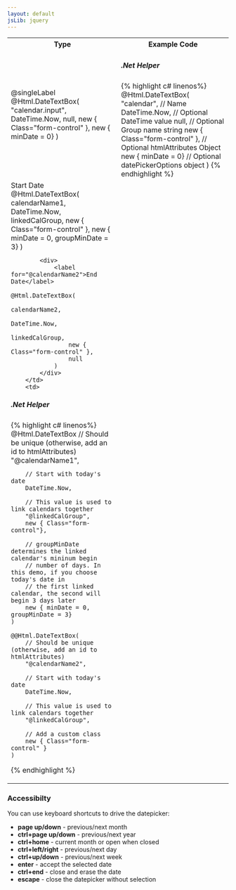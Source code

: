 ```yaml
---
layout: default
jsLib: jquery
---
```


<table class="reporttable">
	<tr>
		<th>Type</th>
		<th>Example Code</th>
	</tr>
	<tr>
		<td>
			<label for="calendar.input">@singleLabel</label>
			@Html.DateTextBox(
				"calendar.input", 
				DateTime.Now, 
				null, 
				new { Class="form-control" },
				new { minDate = 0}
			)
		</td>
		<td>
<h5>.Net Helper</h5>
{% highlight c# linenos%}
	@Html.DateTextBox(
		"calendar",				// Name
		DateTime.Now,				// Optional DateTime value
		null,					// Optional Group name string 
		new { Class="form-control" },		// Optional htmlAttributes Object
		new { minDate = 0}			// Optional datePickerOptions object
	)
{% endhighlight %}
		</td>
	</tr>
	<tr>
		<td>
			<div>
				<label for="@calendarName1">Start Date</label>
				@Html.DateTextBox(
					calendarName1, 
					DateTime.Now, 
					linkedCalGroup, 
					new { Class="form-control" },
					new { minDate = 0, groupMinDate = 3}
				)
			</div>

			<div>
				<label for="@calendarName2">End Date</label>
				@Html.DateTextBox(
					calendarName2, 
					DateTime.Now, 
					linkedCalGroup, 
					new { Class="form-control" },
					null
				)
			</div>
		</td>
		<td>
<h5>.Net Helper</h5>
{% highlight c# linenos%}
	@Html.DateTextBox
		// Should be unique (otherwise, add an id to htmlAttributes)
		"@calendarName1",		
		
		// Start with today's date				
		DateTime.Now,
		
		// This value is used to link calendars together				
		"@linkedCalGroup",						
		new { Class="form-control"},
		
		// groupMinDate determines the linked calendar's mininum begin
		// number of days. In this demo, if you choose today's date in 	
		// the first linked calendar, the second will begin 3 days later		
		new { minDate = 0, groupMinDate = 3}	
	)											
											
	@@Html.DateTextBox(
		// Should be unique (otherwise, add an id to htmlAttributes)
		"@calendarName2",		
		
		// Start with today's date					
		DateTime.Now, 
		
		// This value is used to link calendars together
		"@linkedCalGroup",
		
		// Add a custom class						
		new { Class="form-control" }
	)
{% endhighlight %}
		</td>
	</tr>
</table>

### Accessibilty ###
You can use keyboard shortcuts to drive the datepicker:
* **page up/down** - previous/next month
* **ctrl+page up/down** - previous/next year
* **ctrl+home** - current month or open when closed
* **ctrl+left/right** - previous/next day
* **ctrl+up/down** - previous/next week
* **enter** - accept the selected date
* **ctrl+end** - close and erase the date
* **escape** - close the datepicker without selection
